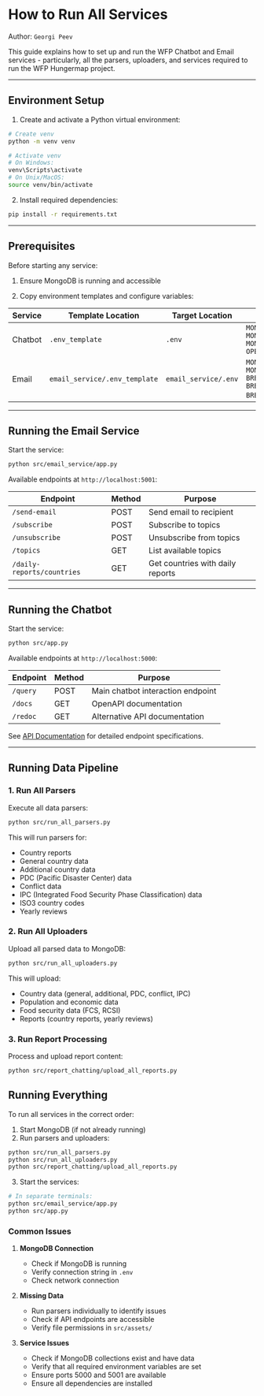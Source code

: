 # How to Run All Services

Author: `Georgi Peev`

This guide explains how to set up and run the WFP Chatbot and Email services - particularly, all the parsers, uploaders, and services required to run the WFP Hungermap project.

---

## Environment Setup

1. Create and activate a Python virtual environment:
```bash
# Create venv
python -m venv venv

# Activate venv
# On Windows:
venv\Scripts\activate
# On Unix/MacOS:
source venv/bin/activate
```

2. Install required dependencies:
```bash
pip install -r requirements.txt
```

---

## Prerequisites

Before starting any service:

1. Ensure MongoDB is running and accessible

2. Copy environment templates and configure variables:

| Service | Template Location | Target Location | Required Variables                                                                                                             |
|---------|------------------|-----------------|--------------------------------------------------------------------------------------------------------------------------------|
| Chatbot | `.env_template` | `.env` | `MONGODB_URI`<br/>`MONGODB_DB`<br/>`MONGODB_COLLECTION`<br/>`OPENAI_API_KEY`                                                   |
| Email | `email_service/.env_template` | `email_service/.env` | `MONGODB_URI`<br/>`MONGODB_DB_EMAIL_SERVICE`<br/>`BREVO_API_KEY`<br/>`BREVO_SENDER_EMAIL`<br/>`BREVO_SENDER_NAME`</>`BASE_URL` |

---

## Running the Email Service

Start the service:
```bash
python src/email_service/app.py
```

Available endpoints at `http://localhost:5001`:

| Endpoint | Method | Purpose |
|----------|---------|----------|
| `/send-email` | POST | Send email to recipient |
| `/subscribe` | POST | Subscribe to topics |
| `/unsubscribe` | POST | Unsubscribe from topics |
| `/topics` | GET | List available topics |
| `/daily-reports/countries` | GET | Get countries with daily reports |

---

## Running the Chatbot

Start the service:
```bash
python src/app.py
```

Available endpoints at `http://localhost:5000`:

| Endpoint | Method | Purpose |
|----------|---------|----------|
| `/query` | POST | Main chatbot interaction endpoint |
| `/docs` | GET | OpenAPI documentation |
| `/redoc` | GET | Alternative API documentation |

See [API Documentation](../chatbot/api.md) for detailed endpoint specifications.

---

## Running Data Pipeline

### 1. Run All Parsers

Execute all data parsers:
```bash
python src/run_all_parsers.py
```

This will run parsers for:
- Country reports
- General country data
- Additional country data
- PDC (Pacific Disaster Center) data
- Conflict data
- IPC (Integrated Food Security Phase Classification) data
- ISO3 country codes
- Yearly reviews

### 2. Run All Uploaders

Upload all parsed data to MongoDB:
```bash
python src/run_all_uploaders.py
```

This will upload:
- Country data (general, additional, PDC, conflict, IPC)
- Population and economic data
- Food security data (FCS, RCSI)
- Reports (country reports, yearly reviews)

### 3. Run Report Processing

Process and upload report content:
```bash
python src/report_chatting/upload_all_reports.py
```

## Running Everything

To run all services in the correct order:

1. Start MongoDB (if not already running)
2. Run parsers and uploaders:
```bash
python src/run_all_parsers.py
python src/run_all_uploaders.py
python src/report_chatting/upload_all_reports.py
```

3. Start the services:
```bash
# In separate terminals:
python src/email_service/app.py
python src/app.py
```

### Common Issues

1. **MongoDB Connection**
   - Check if MongoDB is running
   - Verify connection string in `.env`
   - Check network connection

2. **Missing Data**
   - Run parsers individually to identify issues
   - Check if API endpoints are accessible
   - Verify file permissions in `src/assets/`

3. **Service Issues**
   - Check if MongoDB collections exist and have data
   - Verify that all required environment variables are set
   - Ensure ports 5000 and 5001 are available
   - Ensure all dependencies are installed
